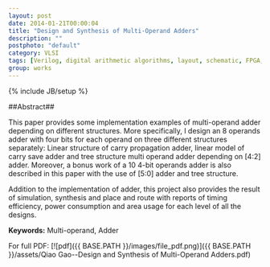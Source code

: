 ```yaml
---
layout: post
date: 2014-01-21T00:00:04
title: "Design and Synthesis of Multi-Operand Adders"
description: ""
postphoto: "default"
category: VLSI
tags: [Verilog, digital arithmetic algorithms, layout, schematic, FPGA, Spice]
group: works
---
```

{% include JB/setup %}

##Abstract##

This paper provides some implementation examples  of multi-operand adder depending on different structures. More specifically, I design an 8 operands adder with four bits for each operand on three different structures separately: Linear structure of carry propagation adder, linear model of carry save adder and tree structure multi operand adder depending on [4:2] adder. Moreover, a bonus work of a 10 4-bit operands adder is also described in this paper with the use of [5:0] adder and tree structure.  

Addition to the implementation of adder, this project also provides the result of simulation, synthesis and place and route with reports of timing efficiency, power consumption and area usage for each level of all the designs. 

**Keywords:** Multi-operand, Adder 

For full PDF: [![pdf]({{ BASE.PATH }}/images/file_pdf.png)]({{ BASE.PATH }}/assets/Qiao Gao--Design and Synthesis of Multi-Operand Adders.pdf)
